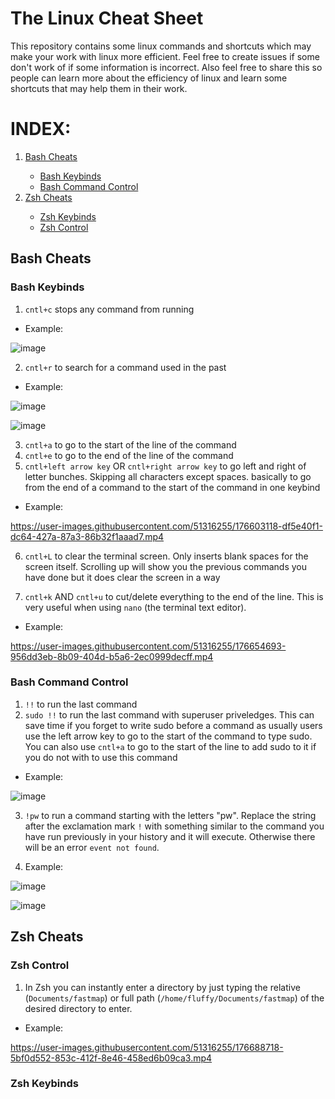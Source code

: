# The Linux Cheat Sheet

This repository contains some linux commands and shortcuts which may make your work with linux more efficient. Feel free to create issues if some don't work of if some information is incorrect. Also feel free to share this so people can learn more about the efficiency of linux and learn some shortcuts that may help them in their work. 

# INDEX:
<ol>
    <li class="indexvals"><a href="#bash-cheats">Bash Cheats</a></li> 
            <ul>
            <li class="indexvals"><a href="#bash-keybinds">Bash Keybinds</a></li>
            <li class="indexvals"><a href="#bash-command-control">Bash Command Control</a></li>
            </ul>
    <li class="indexvals"><a href="#zsh-cheats">Zsh Cheats</a></li>
            <ul>
            <li class="indexvals"><a href="#zsh-keybinds">Zsh Keybinds</a></li>
            <li class="indexvals"><a href="#zsh-control">Zsh Control</a></li>
            </ul>    
</ol>


## Bash Cheats

### Bash Keybinds

1. `cntl+c` stops any command from running

- Example:

![image](https://user-images.githubusercontent.com/51316255/176604602-ac3b35d7-9df3-4c13-ad38-bf4bf490dbcd.png)

2. `cntl+r` to search for a command used in the past

- Example:

![image](https://user-images.githubusercontent.com/51316255/176599581-224b3711-fed6-4bd2-97cd-811fe468d28f.png)

![image](https://user-images.githubusercontent.com/51316255/176599797-2dd59db1-a8f3-4122-8640-5f7b1bebd3e7.png)

3. `cntl+a` to go  to the start of the line of the command
4. `cntl+e` to go to the end of the line of the command
5. `cntl+left arrow key` OR `cntl+right arrow key` to go left and right of letter bunches. Skipping all characters except spaces. basically to go from the end of a command to the start of the command in one keybind

- Example: 

https://user-images.githubusercontent.com/51316255/176603118-df5e40f1-dc64-427a-87a3-86b32f1aaad7.mp4

6. `cntl+L` to clear the terminal screen. Only inserts blank spaces for the screen itself. Scrolling up will show you the previous commands you have done  but it does clear the screen in a way

7. `cntl+k` AND `cntl+u` to cut/delete everything to the end of the line. This is very useful when using `nano` (the terminal text editor).

- Example:

https://user-images.githubusercontent.com/51316255/176654693-956dd3eb-8b09-404d-b5a6-2ec0999decff.mp4





### Bash Command Control

1. `!!` to run the last command
2. `sudo !!` to run the last command with superuser priveledges. This can save time if you forget to write sudo before a command as usually users use the left arrow key to go to the start of the command to type sudo. You can also use `cntl+a` to go to the start of the line to add sudo to it if you do not with to use this command

- Example:

![image](https://user-images.githubusercontent.com/51316255/176601444-13aa3f93-7d81-451e-ae5f-94651e45e6d0.png)

3. `!pw` to run a command starting with the letters "pw". Replace the string after the exclamation mark `!` with something similar to the command you have run previously in your history and it will execute. Otherwise there will be an error `event not found`.

4. Example:

![image](https://user-images.githubusercontent.com/51316255/176787899-36b82c74-eea1-4737-9f8d-37f282f7f5b4.png)

![image](https://user-images.githubusercontent.com/51316255/176787925-6267d6ad-6d20-4a1c-acca-868d28b181df.png)



## Zsh Cheats

### Zsh Control

1. In Zsh you can instantly enter a directory by just typing the relative (`Documents/fastmap`) or full path (`/home/fluffy/Documents/fastmap`) of the desired directory to enter.

- Example:

https://user-images.githubusercontent.com/51316255/176688718-5bf0d552-853c-412f-8e46-458ed6b09ca3.mp4


### Zsh Keybinds

